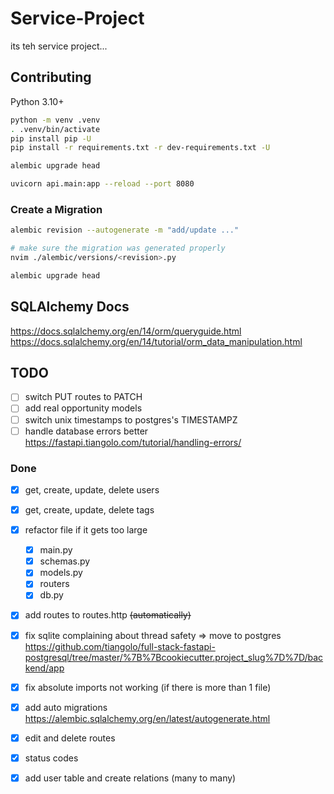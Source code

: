 # Service-Project

its teh service project...

## Contributing

Python 3.10+

```bash
python -m venv .venv
. .venv/bin/activate
pip install pip -U
pip install -r requirements.txt -r dev-requirements.txt -U

alembic upgrade head

uvicorn api.main:app --reload --port 8080
```

### Create a Migration

```bash
alembic revision --autogenerate -m "add/update ..."

# make sure the migration was generated properly
nvim ./alembic/versions/<revision>.py

alembic upgrade head
```

## SQLAlchemy Docs

<https://docs.sqlalchemy.org/en/14/orm/queryguide.html>
<https://docs.sqlalchemy.org/en/14/tutorial/orm_data_manipulation.html>

## TODO

- [ ] switch PUT routes to PATCH
- [ ] add real opportunity models
- [ ] switch unix timestamps to postgres's TIMESTAMPZ
- [ ] handle database errors better <https://fastapi.tiangolo.com/tutorial/handling-errors/>

### Done

- [x] get, create, update, delete users

- [x] get, create, update, delete tags
- [x] refactor file if it gets too large

  - [x] main.py
  - [x] schemas.py
  - [x] models.py
  - [x] routers
  - [x] db.py

- [x] add routes to routes.http ~~(automatically)~~

- [x] fix sqlite complaining about thread safety => move to postgres <https://github.com/tiangolo/full-stack-fastapi-postgresql/tree/master/%7B%7Bcookiecutter.project_slug%7D%7D/backend/app>
- [x] fix absolute imports not working (if there is more than 1 file)
- [x] add auto migrations <https://alembic.sqlalchemy.org/en/latest/autogenerate.html>
- [x] edit and delete routes
- [x] status codes
- [x] add user table and create relations (many to many)
